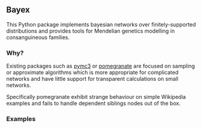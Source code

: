 ## Bayex

This Python package implements bayesian networks over finitely-supported
distributions and provides tools for Mendelian genetics modelling in
consanguineous families.

### Why?

Existing packages such as
[pymc3](https://github.com/pymc-devs/pymc3) or
[pomegranate](https://github.com/jmschrei/pomegranate) are focused on sampling
or approximate algorithms which is more appropriate for complicated networks and
have little support for transparent calculations on small networks.

Specifically pomegranate exhibit strange behaviour on simple Wikipedia examples
and fails to handle dependent siblings nodes out of the box.


### Examples

####


[1]: 
[2]: 
